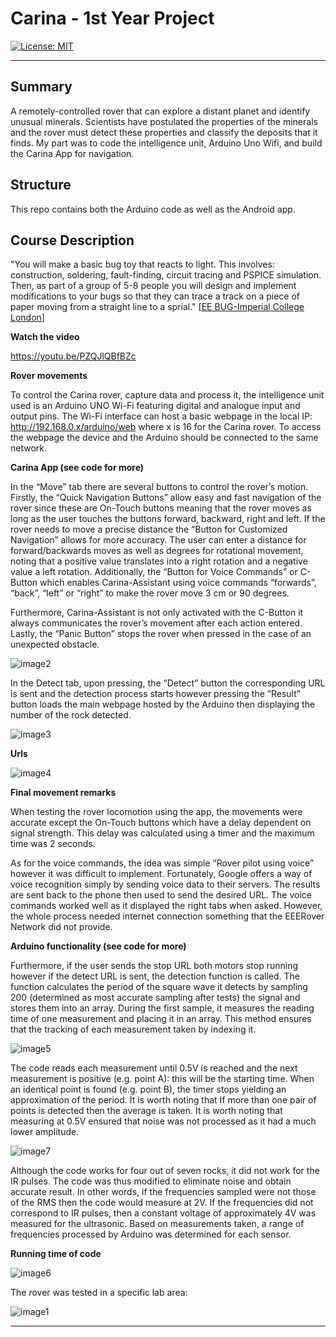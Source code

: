 # **Carina - 1st Year Project**

[![License: MIT](https://img.shields.io/badge/License-MIT-yellow.svg)](https://opensource.org/licenses/MIT)

---

[//]: # (Images)

[image1]: ./images/Image1.jpg "Image 1"
[image2]: ./images/Image2.png "Image 2"
[image3]: ./images/Image3.png "Image 3"
[image4]: ./images/Image4.png "Image 4"
[image5]: ./images/Image5.png "Image 5"
[image6]: ./images/Image6.png "Image 6"
[image7]: ./images/Image7.png "Image 7"

## Summary

A remotely-controlled rover that can explore a distant planet and identify unusual minerals. Scientists have postulated the
properties of the minerals and the rover must detect these properties and classify the deposits that it finds. My part was to code the intelligence unit, Arduino Uno Wifi, and build the Carina App for navigation.

## Structure

This repo contains both the Arduino code as well as the Android app. 

## Course Description 

"You will make a basic bug toy that reacts to light.  This involves: construction, soldering, fault-finding, circuit tracing and PSPICE simulation.  Then, as part of a group of 5-8 people you will design and implement modifications to your bugs so that they can trace a track on a piece of paper moving from a straight line to a sprial." [[EE BUG-Imperial College London](https://www.imperial.ac.uk/electrical-engineering/study/undergraduate/explore/student-projects/group-projects/)]

**Watch the video**

https://youtu.be/PZQJlQBfBZc

**Rover movements**

To control the Carina rover, capture data and process it, the intelligence unit used is an Arduino UNO Wi-Fi featuring digital and analogue input and output pins. The Wi-Fi interface can host a basic webpage in the local IP: http://192.168.0.x/arduino/web where x is 16 for the Carina rover. To access the webpage the device and the Arduino should be connected to the same network.

**Carina App (see code for more)**

In the “Move” tab there are several buttons to control the rover’s motion. Firstly, the “Quick Navigation Buttons” allow easy and fast navigation of the rover since these are On-Touch buttons meaning that the rover moves as long as the user touches the buttons forward, backward, right and left. If the rover needs to move a precise distance the “Button for Customized Navigation” allows for more accuracy. The user can enter a distance for forward/backwards moves as well as degrees for rotational movement, noting that a positive value translates into a right rotation and a negative value a left rotation.
Additionally, the “Button for Voice Commands” or C-Button which enables Carina-Assistant using voice commands “forwards”, “back”, “left” or “right” to make the rover move 3 cm or 90 degrees.

Furthermore, Carina-Assistant is not only activated with the C-Button it always communicates the rover’s movement after each action entered. Lastly, the “Panic Button” stops the rover when pressed in the case of an unexpected obstacle.

![image2]

In the Detect tab, upon pressing, the “Detect” button the corresponding URL is sent and the detection process starts however pressing the “Result” button loads the main webpage hosted by the Arduino then displaying the number of the rock detected.

![image3]

**Urls**

![image4]

**Final movement remarks**

When testing the rover locomotion using the app, the movements were accurate except the On-Touch buttons which have a delay dependent on signal strength. This delay was calculated using a timer and the maximum time was 2 seconds.

As for the voice commands, the idea was simple “Rover pilot using voice” however it was difficult to implement. Fortunately, Google offers a way of voice recognition simply by sending voice data to their servers. The results are sent back to the phone then used to send the desired URL. The voice commands worked well as it displayed the right tabs when asked. However, the whole process needed internet connection something that the EEERover Network did not provide.

**Arduino functionality (see code for more)**

Furthermore, if the user sends the stop URL both motors stop running however if the detect URL is sent, the detection function is called. The function calculates the period of the square wave it detects by sampling 200 (determined as most accurate sampling after tests) the signal and stores them into an array. During the first sample, it measures the reading time of one measurement and placing it in an array. This method ensures that the tracking of each measurement taken by indexing it.

![image5]

The code reads each measurement until 0.5V is reached and the next measurement is positive (e.g. point A): this will be the starting time. When an identical point is found (e.g. point B), the timer stops yielding an approximation of the period. It is worth noting that If more than one pair of points is detected then the average is taken. It is worth noting that measuring at 0.5V ensured that noise was not processed as it had a much lower amplitude.

![image7]

Although the code works for four out of seven rocks, it did not work for the IR pulses. The code was thus modified to eliminate noise and obtain accurate result. In other words, if the frequencies sampled were not those of the RMS then the code would measure at 2V. If the frequencies did not correspond to IR pulses, then a constant voltage of approximately 4V was measured for the ultrasonic. Based on measurements taken, a range of frequencies processed by Arduino was determined for each sensor.

**Running time of code**

![image6]

The rover was tested in a specific lab area:

![image1]

---


